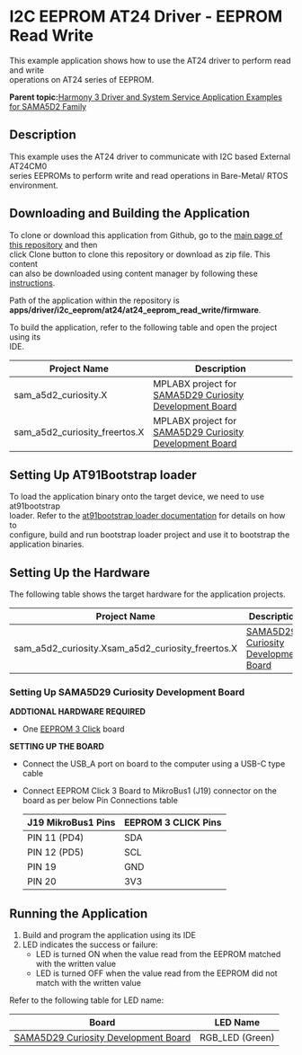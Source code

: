 # I2C EEPROM AT24 Driver - EEPROM Read Write

This example application shows how to use the AT24 driver to perform read and write<br /> operations on AT24 series of EEPROM.

**Parent topic:**[Harmony 3 Driver and System Service Application Examples for SAMA5D2 Family](GUID-89743DCD-F235-4D2D-AE19-B9D1B98911AD.md)

## Description

This example uses the AT24 driver to communicate with I2C based External AT24CM0<br /> series EEPROMs to perform write and read operations in Bare-Metal/ RTOS<br /> environment.

## Downloading and Building the Application

To clone or download this application from Github, go to the [main page of this repository](https://github.com/Microchip-MPLAB-Harmony/core_apps_sam_a5d2) and then<br /> click Clone button to clone this repository or download as zip file. This content<br /> can also be downloaded using content manager by following these [instructions](https://github.com/Microchip-MPLAB-Harmony/contentmanager/wiki).

Path of the application within the repository is<br /> **apps/driver/i2c\_eeprom/at24/at24\_eeprom\_read\_write/firmware**.

To build the application, refer to the following table and open the project using its<br /> IDE.

|Project Name|Description|
|------------|-----------|
|sam\_a5d2\_curiosity.X|MPLABX project for [SAMA5D29 Curiosity Development Board](https://www.microchip.com/en-us/development-tool/EV07R15A)|
|sam\_a5d2\_curiosity\_freertos.X|MPLABX project for [SAMA5D29 Curiosity Development Board](https://www.microchip.com/en-us/development-tool/EV07R15A)|

## Setting Up AT91Bootstrap loader

To load the application binary onto the target device, we need to use at91bootstrap<br /> loader. Refer to the [at91bootstrap loader documentation](GUID-EC647FFE-720B-413C-81C5-6ACA67E7CC7B.md) for details on how to<br /> configure, build and run bootstrap loader project and use it to bootstrap the<br /> application binaries.

## Setting Up the Hardware

The following table shows the target hardware for the application projects.

|Project Name|Description|
|------------|-----------|
|sam\_a5d2\_curiosity.Xsam\_a5d2\_curiosity\_freertos.X|[SAMA5D29 Curiosity Development Board](https://www.microchip.com/en-us/development-tool/EV07R15A)|

### Setting Up SAMA5D29 Curiosity Development Board

**ADDTIONAL HARDWARE REQUIRED**

-   One [EEPROM 3 Click](https://www.mikroe.com/eeprom-3-click) board

**SETTING UP THE BOARD**

-   Connect the USB\_A port on board to the computer using a USB-C type cable
-   Connect EEPROM Click 3 Board to MikroBus1 \(J19\) connector on the board as per below Pin Connections table

    |J19 MikroBus1 Pins|EEPROM 3 CLICK Pins|
    |------------------|-------------------|
    |PIN 11 \(PD4\)|SDA|
    |PIN 12 \(PD5\)|SCL|
    |PIN 19|GND|
    |PIN 20|3V3|


## Running the Application

1.  Build and program the application using its IDE
2.  LED indicates the success or failure:
    -   LED is turned ON when the value read from the EEPROM matched with the written value
    -   LED is turned OFF when the value read from the EEPROM did not match with the written value

Refer to the following table for LED name:

|Board|LED Name|
|-----|--------|
|[SAMA5D29 Curiosity Development Board](https://www.microchip.com/en-us/development-tool/EV07R15A)|RGB\_LED \(Green\)|

